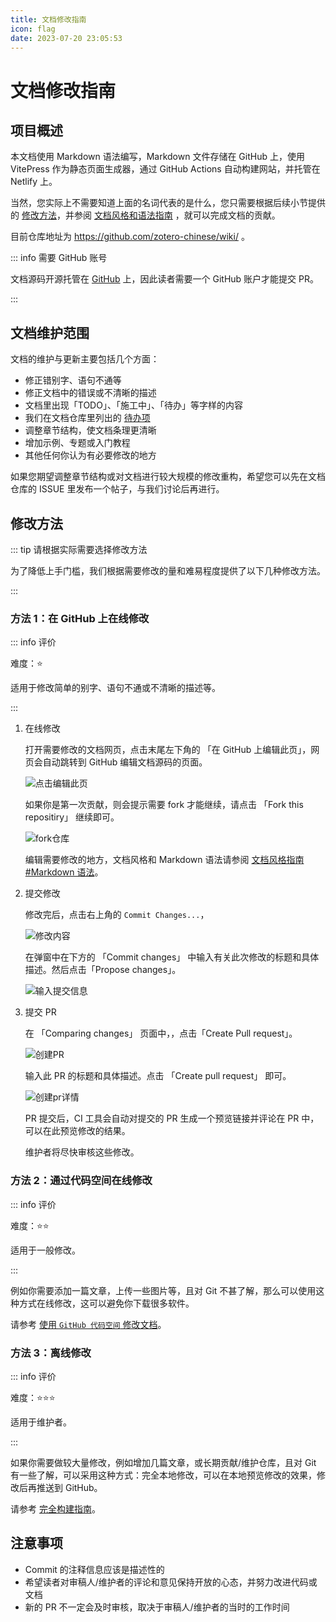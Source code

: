 ```yaml
---
title: 文档修改指南
icon: flag
date: 2023-07-20 23:05:53
---
```


# 文档修改指南

## 项目概述

本文档使用 Markdown 语法编写，Markdown 文件存储在 GitHub 上，使用 VitePress 作为静态页面生成器，通过 GitHub Actions 自动构建网站，并托管在 Netlify 上。

当然，您实际上不需要知道上面的名词代表的是什么，您只需要根据后续小节提供的 [修改方法](#修改方法)，并参阅 [文档风格和语法指南](./markdown.md) ，就可以完成文档的贡献。

目前仓库地址为 <https://github.com/zotero-chinese/wiki/> 。

::: info 需要 GitHub 账号

文档源码开源托管在 [GitHub](https://github.com/) 上，因此读者需要一个 GitHub 账户才能提交 PR。

:::

## 文档维护范围

文档的维护与更新主要包括几个方面：

- 修正错别字、语句不通等
- 修正文档中的错误或不清晰的描述
- 文档里出现「TODO」、「施工中」、「待办」等字样的内容
- 我们在文档仓库里列出的 [待办项](https://github.com/zotero-chinese/wiki/issues)
- 调整章节结构，使文档条理更清晰
- 增加示例、专题或入门教程
- 其他任何你认为有必要修改的地方

如果您期望调整章节结构或对文档进行较大规模的修改重构，希望您可以先在文档仓库的 ISSUE 里发布一个帖子，与我们讨论后再进行。

## 修改方法

::: tip 请根据实际需要选择修改方法

为了降低上手门槛，我们根据需要修改的量和难易程度提供了以下几种修改方法。

:::

### 方法 1：在 GitHub 上在线修改

::: info 评价

难度：⭐

适用于修改简单的别字、语句不通或不清晰的描述等。

:::

1. 在线修改

   打开需要修改的文档网页，点击末尾左下角的 「在 GitHub 上编辑此页」，网页会自动跳转到 GitHub 编辑文档源码的页面。

   ![点击编辑此页](../assets/images/contributing/贡献指南-点击编辑此页.png)

   如果你是第一次贡献，则会提示需要 fork 才能继续，请点击 「Fork this repositiry」 继续即可。

   ![fork仓库](../assets/images/contributing/贡献指南-fork仓库.png)

   编辑需要修改的地方，文档风格和 Markdown 语法请参阅 [文档风格指南 #Markdown 语法](markdown.md#文档语法风格)。

2. 提交修改

   修改完后，点击右上角的 `Commit Changes...`，

   ![修改内容](../assets/images/contributing/贡献指南-修改内容.png)

   在弹窗中在下方的 「Commit changes」 中输入有关此次修改的标题和具体描述。然后点击「Propose changes」。

   ![输入提交信息](../assets/images/contributing/贡献指南-输入提交信息.png)

3. 提交 PR

   在 「Comparing changes」 页面中，，点击「Create Pull request」。

   ![创建PR](../assets/images/contributing/贡献指南-创建pr2.png)

   输入此 PR 的标题和具体描述。点击 「Create pull request」 即可。

   ![创建pr详情](../assets/images/contributing/贡献指南-创建pr3.png)

   PR 提交后，CI 工具会自动对提交的 PR 生成一个预览链接并评论在 PR 中，可以在此预览修改的结果。

   维护者将尽快审核这些修改。

### 方法 2：通过代码空间在线修改 <Badge text="推荐" />

::: info 评价

难度：⭐⭐

适用于一般修改。

:::

例如你需要添加一篇文章，上传一些图片等，且对 Git 不甚了解，那么可以使用这种方式在线修改，这可以避免你下载很多软件。

请参考 [使用 `GitHub 代码空间` 修改文档](./github-codespace.md)。

### 方法 3：离线修改

::: info 评价

难度：⭐⭐⭐

适用于维护者。

:::

如果你需要做较大量修改，例如增加几篇文章，或长期贡献/维护仓库，且对 Git 有一些了解，可以采用这种方式：完全本地修改，可以在本地预览修改的效果，修改后再推送到 GitHub。

请参考 [完全构建指南](build.md)。

## 注意事项

- Commit 的注释信息应该是描述性的
- 希望读者对审稿人/维护者的评论和意见保持开放的心态，并努力改进代码或文档
- 新的 PR 不一定会及时审核，取决于审稿人/维护者的当时的工作时间
